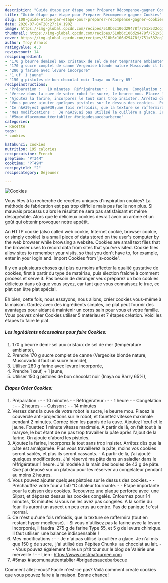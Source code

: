 ```yaml
---
description: "Guide étape par étape pour Préparer Récompense-gagner Cookies"
title: "Guide étape par étape pour Préparer Récompense-gagner Cookies"
slug: 108-guide-etape-par-etape-pour-preparer-recompense-gagner-cookies
date: 2020-07-04T20:27:14.190Z
image: https://img-global.cpcdn.com/recipes/510b6c106d29478f/751x532cq70/cookies-photo-principale-de-la-recette.jpg
thumbnail: https://img-global.cpcdn.com/recipes/510b6c106d29478f/751x532cq70/cookies-photo-principale-de-la-recette.jpg
cover: https://img-global.cpcdn.com/recipes/510b6c106d29478f/751x532cq70/cookies-photo-principale-de-la-recette.jpg
author: Troy Arnold
ratingvalue: 4.3
reviewcount: 14
recipeingredient:
- "170 g beurre demisel aux cristaux de sel de mer temprature ambiante"
- "170 g sucre complet de canne Vergeoise blonde nature Muscovado il faut un sucre humide"
- "280 g farine avec levure incorpore"
- "1 uf  1 jaune"
- "150 g pistoles de bon chocolat noir Inaya ou Barry 65"
recipeinstructions:
- "Préparation :   10 minutes  Réfrigérateur :  1 heure  Congélation :   2 heures  Cuisson :   14 minutes"
- "Versez dans la cuve de votre robot le sucre, le beurre mou. Placez le couvercle anti-projections sur le robot, et fouettez vitesse maximale pendant 2 minutes. Cornez bien les parois de la cuve. Ajoutez l&#39;œuf et le jaune. Fouettez 1 minute vitesse maximale. A partir de là, on fait tout à la maryse, le but étant de ne pas trop travailler la pâte après l&#39;ajout de la farine. On ajoute d&#39;abord les pistoles."
- "Ajoutez la farine, incorporez le tout sans trop insister. Arrêtez dès que la pâte est amalgamée. Plus vous travaillerez la pâte, moins vos cookies seront sablés, et plus ils seront cassants. A partir de là, j&#39;ai ajouté quelques modifications. J&#39;ai réservé ma pâte dans un saladier dans le réfrigérateur 1 heure. J&#39;ai modelé à la main des boules de 43 g de pâte. Que j&#39;ai déposé sur un plateau pour les réserver au congélateur pendant au moins 2 heures."
- "Vous pouvez ajouter quelques pistoles sur le dessus des cookies.  Préchauffez votre four à 150 °C chaleur tournante.  Étape importante pour la cuisson des cookies. Recouvrez une plaque perforée avec  une Silpat, et déposez dessus les cookies congelés. Enfournez pour 14 minutes, 13 minutes si vous ne les avez pas congelés. A la sortie du four  ils auront un aspect un peu crus au centre. Pas de panique ! c&#39;est normal."
- "Ce n&#39;est qu&#39;une fois refroidis, que la texture se raffermira (tout en restant hyper moelleuse). Si vous n&#39;utilisez pas la farine avec la levure incorporée, il faudra  275 g de farine Type 55, et 5 g de levure chimique. Il faut utiliser  une balance indispensable !"
- "Mes modifications :  Je n&#39;ai pas utilisé la cuillère a glace. Je n&#39;ai mis que 150 g de sucre,  j&#39;ai utilisé des Pépites Chunks  au chocolat au lait.  Vous pouvez également faire un p&#39;tit tour sur le blog de Valérie une merveille !  Lien : https://www.cestmafournee.com"
- "#5max #lacomunautéentablier #brigadesaucebarbecue"
categories:
- Recette
tags:
- cookies

katakunci: cookies 
nutrition: 195 calories
recipecuisine: French
preptime: "PT34M"
cooktime: "PT49M"
recipeyield: "2"
recipecategory: Déjeuner

---
```



![Cookies](https://img-global.cpcdn.com/recipes/510b6c106d29478f/751x532cq70/cookies-photo-principale-de-la-recette.jpg)

Vous êtes à la recherche de recettes uniques d'inspiration cookies? La méthode de fabrication est pas trop difficile mais pas facile non plus. Si mauvais processus alors le résultat ne sera pas satisfaisant et même désagréable. Alors que le délicieux cookies devrait avoir un arôme et un goût qui obtenir provoquer notre appétit.

An HTTP cookie (also called web cookie, Internet cookie, browser cookie, or simply cookie) is a small piece of data stored on the user&#39;s computer by the web browser while browsing a website. Cookies are small text files that the browser uses to record data from sites that you&#39;ve visited. Cookie files allow sites to remember your visits, so that you don&#39;t have to, for example, enter in your login and. import Cookies from &#39;js-cookie&#39;.

Il y en a plusieurs choses qui plus ou moins affecter la qualité gustative de cookies, first à partir du type de matériau, puis élection fraîche à comment process et serve it. Pas besoin de déranger veux préparez un bon cookies délicieux dans où que vous soyez, car tant que vous connaissez le truc, ce plat can être plat spécial.


Eh bien, cette fois, nous essayons, nous allons, créer cookies vous-même à la maison. Gardez avec des ingrédients simples, ce plat peut fournir des avantages pour aidant à maintenir un corps sain pour vous et votre famille. Vous pouvez créer Cookies utiliser 5 matériau et 7 étapes création. Voici les étapes to faire le plat.

<!--inarticleads1-->

##### Les ingrédients nécessaires pour faire Cookies:

1.  170 g beurre demi-sel aux cristaux de sel de mer (température ambiante),
1. Prendre 170 g sucre complet de canne (Vergeoise blonde nature, Muscovado il faut un sucre humide),
1. Utiliser 280 g farine avec levure incorporée,
1. Prendre 1 œuf, + 1 jaune,
1. Utiliser 150 g pistoles de bon chocolat noir (Inaya ou Barry 65%),




<!--inarticleads2-->

##### Étapes Créer Cookies:

1. Préparation :  -  - 10 minutes -  - Réfrigérateur : -  - 1 heure -  - Congélation :  -  - 2 heures -  - Cuisson :  -  - 14 minutes
1. Versez dans la cuve de votre robot le sucre, le beurre mou. Placez le couvercle anti-projections sur le robot, et fouettez vitesse maximale pendant 2 minutes. Cornez bien les parois de la cuve. Ajoutez l&#39;œuf et le jaune. Fouettez 1 minute vitesse maximale. A partir de là, on fait tout à la maryse, le but étant de ne pas trop travailler la pâte après l&#39;ajout de la farine. On ajoute d&#39;abord les pistoles.
1. Ajoutez la farine, incorporez le tout sans trop insister. Arrêtez dès que la pâte est amalgamée. Plus vous travaillerez la pâte, moins vos cookies seront sablés, et plus ils seront cassants. - A partir de là, j&#39;ai ajouté quelques modifications. J&#39;ai réservé ma pâte dans un saladier dans le réfrigérateur 1 heure. J&#39;ai modelé à la main des boules de 43 g de pâte. Que j&#39;ai déposé sur un plateau pour les réserver au congélateur pendant au moins 2 heures.
1. Vous pouvez ajouter quelques pistoles sur le dessus des cookies. -  - Préchauffez votre four à 150 °C chaleur tournante. -  - Étape importante pour la cuisson des cookies. Recouvrez une plaque perforée avec  une Silpat, et déposez dessus les cookies congelés. Enfournez pour 14 minutes, 13 minutes si vous ne les avez pas congelés. A la sortie du four  ils auront un aspect un peu crus au centre. Pas de panique ! c&#39;est normal.
1. Ce n&#39;est qu&#39;une fois refroidis, que la texture se raffermira (tout en restant hyper moelleuse). - Si vous n&#39;utilisez pas la farine avec la levure incorporée, il faudra  275 g de farine Type 55, et 5 g de levure chimique. Il faut utiliser  une balance indispensable !
1. Mes modifications : -  - Je n&#39;ai pas utilisé la cuillère a glace. Je n&#39;ai mis que 150 g de sucre,  j&#39;ai utilisé des Pépites Chunks  au chocolat au lait. -  - Vous pouvez également faire un p&#39;tit tour sur le blog de Valérie une merveille ! -  - Lien : https://www.cestmafournee.com
1. #5max #lacomunautéentablier #brigadesaucebarbecue





Comment allez-vous? Facile n'est-ce pas? Voilà comment create cookies que vous pouvez faire à la maison. Bonne chance!
